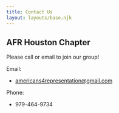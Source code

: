 ```yaml
---
title: Contact Us
layout: layouts/base.njk
---
```

## AFR Houston Chapter

Please call or email to join our group! 

Email:

* <americans4representation@gmail.com>

Phone:

* 979-464-9734
